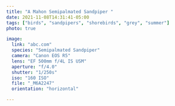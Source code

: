 ```yaml
---
title: "A Mahon Semipalmated Sandpiper "
date: 2021-11-08T14:31:41-05:00
tags: ["birds", "sandpipers", "shorebirds", "grey", "summer"]
photo: true

image:
  link: "abc.com"
  species: "Semipalmated Sandpiper"
  camera: "Canon EOS R5"
  lens: "EF 500mm f/4L IS USM"
  aperture: "f/4.0"
  shutter: "1/250s"
  iso: "160 ISO"
  file: "_M6A2247"
  orientation: "horizontal"

---
```

